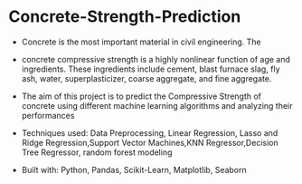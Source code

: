 # Concrete-Strength-Prediction
* Concrete is the most important material in civil engineering. The 
* concrete compressive strength is a highly nonlinear function of age and ingredients. These ingredients include cement, blast furnace slag, fly ash, 
water, superplasticizer, coarse aggregate, and fine aggregate.

* The aim of this project is to predict the Compressive Strength of concrete using different machine learning algorithms and analyzing their performances
* Techniques used: Data Preprocessing, Linear Regression, Lasso and Ridge Regression,Support Vector Machines,KNN Regressor,Decision Tree Regressor, random forest modeling
* Built with: Python, Pandas, Scikit-Learn, Matplotlib, Seaborn
